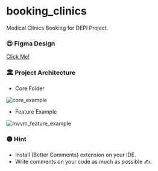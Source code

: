 # booking_clinics
 Medical Clinics Booking for DEPI Project.

 ### 😍 Figma Design 
 [Click Me!]( https://www.figma.com/design/Jrgw3g9ydg0qD5dLIEjFl2/Doctor-Appointment-App-UI-Kit-(Community)?node-id=2-3&t=D3qDlOHx2PZ3gDrt-0)

### 🏛️ Project Architecture
- Core Folder

![core_example](https://github.com/user-attachments/assets/4820fbd4-dec1-4399-844d-2b0c040beda4)

  
- Feature Example

![mvvm_feature_example](https://github.com/user-attachments/assets/6312ce90-0f47-4fa3-93f4-61ffa32f0e4e)


### 🟡 Hint
- Install (Better Comments) extension on your IDE.
- Write comments on your code as much as possible ✍️.
